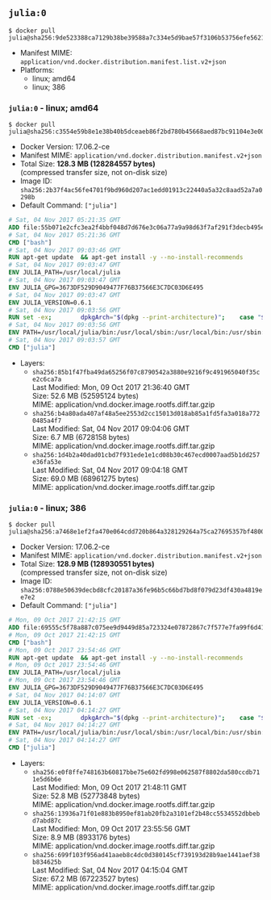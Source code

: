 ## `julia:0`

```console
$ docker pull julia@sha256:9de523388ca7129b38be39588a7c334e5d9bae57f3106b53756efe56213dbaf3
```

-	Manifest MIME: `application/vnd.docker.distribution.manifest.list.v2+json`
-	Platforms:
	-	linux; amd64
	-	linux; 386

### `julia:0` - linux; amd64

```console
$ docker pull julia@sha256:c3554e59b8e1e38b40b5dceaeb86f2bd780b45668aed87bc91104e3e003ce28c
```

-	Docker Version: 17.06.2-ce
-	Manifest MIME: `application/vnd.docker.distribution.manifest.v2+json`
-	Total Size: **128.3 MB (128284557 bytes)**  
	(compressed transfer size, not on-disk size)
-	Image ID: `sha256:2b37f4ac56fe4701f9bd960d207ac1edd01913c22440a5a32c8aad52a7a0298b`
-	Default Command: `["julia"]`

```dockerfile
# Sat, 04 Nov 2017 05:21:35 GMT
ADD file:55b071e2cfc3ea2f4bbf048d7d676e3c06a77a9a98d63f7af291f3decb495ec8 in / 
# Sat, 04 Nov 2017 05:21:36 GMT
CMD ["bash"]
# Sat, 04 Nov 2017 09:03:46 GMT
RUN apt-get update 	&& apt-get install -y --no-install-recommends 		ca-certificates 		curl 	&& rm -rf /var/lib/apt/lists/*
# Sat, 04 Nov 2017 09:03:47 GMT
ENV JULIA_PATH=/usr/local/julia
# Sat, 04 Nov 2017 09:03:47 GMT
ENV JULIA_GPG=3673DF529D9049477F76B37566E3C7DC03D6E495
# Sat, 04 Nov 2017 09:03:47 GMT
ENV JULIA_VERSION=0.6.1
# Sat, 04 Nov 2017 09:03:56 GMT
RUN set -ex; 		dpkgArch="$(dpkg --print-architecture)"; 	case "${dpkgArch##*-}" in 		amd64) tarArch='x86_64'; dirArch='x64'; sha256='d73f988b4d5889b30063f40c2f9ad4a2487f0ea87d6aa0b8ed53e789782bb323' ;; 		armhf) tarArch='armv7l'; dirArch='armv7l'; sha256='ee2cea5a6e5763fb2ef38b585560000c7fb2cee9a7e2330d4eae278beed4d7e6' ;; 		arm64) tarArch='aarch64'; dirArch='aarch64'; sha256='945c1657ca4a8d76b7136829cf06dddbd5343dfdfa6b20d2308ae0dc08c5ca79' ;; 		i386) tarArch='i686'; dirArch='x86'; sha256='88cf40e45558958f9a23540d52209fd050d82512bbbe8dec03db7d0976cc645a' ;; 		*) echo >&2 "error: current architecture ($dpkgArch) does not have a corresponding Julia binary release"; exit 1 ;; 	esac; 		curl -fL -o julia.tar.gz     "https://julialang-s3.julialang.org/bin/linux/${dirArch}/${JULIA_VERSION%[.-]*}/julia-${JULIA_VERSION}-linux-${tarArch}.tar.gz"; 	curl -fL -o julia.tar.gz.asc "https://julialang-s3.julialang.org/bin/linux/${dirArch}/${JULIA_VERSION%[.-]*}/julia-${JULIA_VERSION}-linux-${tarArch}.tar.gz.asc"; 		echo "${sha256} *julia.tar.gz" | sha256sum -c -; 		export GNUPGHOME="$(mktemp -d)"; 	gpg --keyserver ha.pool.sks-keyservers.net --recv-keys "$JULIA_GPG"; 	gpg --batch --verify julia.tar.gz.asc julia.tar.gz; 	rm -rf "$GNUPGHOME" julia.tar.gz.asc; 		mkdir "$JULIA_PATH"; 	tar -xzf julia.tar.gz -C "$JULIA_PATH" --strip-components 1; 	rm julia.tar.gz
# Sat, 04 Nov 2017 09:03:56 GMT
ENV PATH=/usr/local/julia/bin:/usr/local/sbin:/usr/local/bin:/usr/sbin:/usr/bin:/sbin:/bin
# Sat, 04 Nov 2017 09:03:57 GMT
CMD ["julia"]
```

-	Layers:
	-	`sha256:85b1f47fba49da65256f07c8790542a3880e9216f9c491965040f35ce2c6ca7a`  
		Last Modified: Mon, 09 Oct 2017 21:36:40 GMT  
		Size: 52.6 MB (52595124 bytes)  
		MIME: application/vnd.docker.image.rootfs.diff.tar.gzip
	-	`sha256:b4a80ada407af48a5ee2553d2cc15013d018ab85a1fd5fa3a018a7720485a4f7`  
		Last Modified: Sat, 04 Nov 2017 09:04:06 GMT  
		Size: 6.7 MB (6728158 bytes)  
		MIME: application/vnd.docker.image.rootfs.diff.tar.gzip
	-	`sha256:1d4b2a40dad01cbd7f931ede1e1cd08b30c467ecd0007aad5b1dd257e36fa53e`  
		Last Modified: Sat, 04 Nov 2017 09:04:18 GMT  
		Size: 69.0 MB (68961275 bytes)  
		MIME: application/vnd.docker.image.rootfs.diff.tar.gzip

### `julia:0` - linux; 386

```console
$ docker pull julia@sha256:a7468e1ef2fa470e064cdd720b864a328129264a75ca27695357bf480092fe0f
```

-	Docker Version: 17.06.2-ce
-	Manifest MIME: `application/vnd.docker.distribution.manifest.v2+json`
-	Total Size: **128.9 MB (128930551 bytes)**  
	(compressed transfer size, not on-disk size)
-	Image ID: `sha256:0788e50639decbd8cfc20187a36fe96b5c66bd7bd8f079d23df430a4819ee7e2`
-	Default Command: `["julia"]`

```dockerfile
# Mon, 09 Oct 2017 21:42:15 GMT
ADD file:69555c5f78a887c075ee9d9449d85a723324e07872867c7f577e7fa99f6d41c0 in / 
# Mon, 09 Oct 2017 21:42:15 GMT
CMD ["bash"]
# Mon, 09 Oct 2017 23:54:46 GMT
RUN apt-get update 	&& apt-get install -y --no-install-recommends 		ca-certificates 		curl 	&& rm -rf /var/lib/apt/lists/*
# Mon, 09 Oct 2017 23:54:46 GMT
ENV JULIA_PATH=/usr/local/julia
# Mon, 09 Oct 2017 23:54:46 GMT
ENV JULIA_GPG=3673DF529D9049477F76B37566E3C7DC03D6E495
# Sat, 04 Nov 2017 04:14:07 GMT
ENV JULIA_VERSION=0.6.1
# Sat, 04 Nov 2017 04:14:27 GMT
RUN set -ex; 		dpkgArch="$(dpkg --print-architecture)"; 	case "${dpkgArch##*-}" in 		amd64) tarArch='x86_64'; dirArch='x64'; sha256='d73f988b4d5889b30063f40c2f9ad4a2487f0ea87d6aa0b8ed53e789782bb323' ;; 		armhf) tarArch='armv7l'; dirArch='armv7l'; sha256='ee2cea5a6e5763fb2ef38b585560000c7fb2cee9a7e2330d4eae278beed4d7e6' ;; 		arm64) tarArch='aarch64'; dirArch='aarch64'; sha256='945c1657ca4a8d76b7136829cf06dddbd5343dfdfa6b20d2308ae0dc08c5ca79' ;; 		i386) tarArch='i686'; dirArch='x86'; sha256='88cf40e45558958f9a23540d52209fd050d82512bbbe8dec03db7d0976cc645a' ;; 		*) echo >&2 "error: current architecture ($dpkgArch) does not have a corresponding Julia binary release"; exit 1 ;; 	esac; 		curl -fL -o julia.tar.gz     "https://julialang-s3.julialang.org/bin/linux/${dirArch}/${JULIA_VERSION%[.-]*}/julia-${JULIA_VERSION}-linux-${tarArch}.tar.gz"; 	curl -fL -o julia.tar.gz.asc "https://julialang-s3.julialang.org/bin/linux/${dirArch}/${JULIA_VERSION%[.-]*}/julia-${JULIA_VERSION}-linux-${tarArch}.tar.gz.asc"; 		echo "${sha256} *julia.tar.gz" | sha256sum -c -; 		export GNUPGHOME="$(mktemp -d)"; 	gpg --keyserver ha.pool.sks-keyservers.net --recv-keys "$JULIA_GPG"; 	gpg --batch --verify julia.tar.gz.asc julia.tar.gz; 	rm -rf "$GNUPGHOME" julia.tar.gz.asc; 		mkdir "$JULIA_PATH"; 	tar -xzf julia.tar.gz -C "$JULIA_PATH" --strip-components 1; 	rm julia.tar.gz
# Sat, 04 Nov 2017 04:14:27 GMT
ENV PATH=/usr/local/julia/bin:/usr/local/sbin:/usr/local/bin:/usr/sbin:/usr/bin:/sbin:/bin
# Sat, 04 Nov 2017 04:14:27 GMT
CMD ["julia"]
```

-	Layers:
	-	`sha256:e0f8ffe748163b60817bbe75e602fd998e062587f8802da580ccdb711e5d6b6e`  
		Last Modified: Mon, 09 Oct 2017 21:48:11 GMT  
		Size: 52.8 MB (52773848 bytes)  
		MIME: application/vnd.docker.image.rootfs.diff.tar.gzip
	-	`sha256:13936a71f01e883b8950ef81ab20fb2a3101ef2b48cc5534552dbbebd7abd87c`  
		Last Modified: Mon, 09 Oct 2017 23:55:56 GMT  
		Size: 8.9 MB (8933176 bytes)  
		MIME: application/vnd.docker.image.rootfs.diff.tar.gzip
	-	`sha256:699f103f956ad41aaeb8c4dc0d380145cf739193d28b9ae1441aef38b834625b`  
		Last Modified: Sat, 04 Nov 2017 04:15:04 GMT  
		Size: 67.2 MB (67223527 bytes)  
		MIME: application/vnd.docker.image.rootfs.diff.tar.gzip
